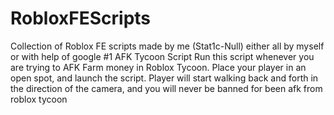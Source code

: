 # RobloxFEScripts
Collection of Roblox FE scripts made by me (Stat1c-Null) either all by myself or with help of google
#1 AFK Tycoon Script
      Run this script whenever you are trying to AFK Farm money in Roblox Tycoon. Place your player in an open spot, and launch the script. 
      Player will start walking back and forth in the direction of the camera, and you will never be banned for been afk from roblox tycoon
